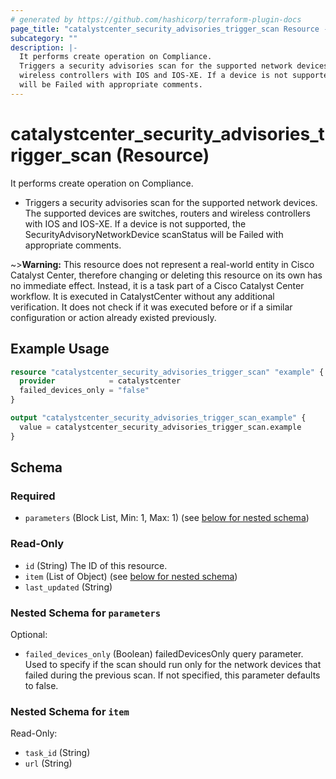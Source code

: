 ```yaml
---
# generated by https://github.com/hashicorp/terraform-plugin-docs
page_title: "catalystcenter_security_advisories_trigger_scan Resource - terraform-provider-catalystcenter"
subcategory: ""
description: |-
  It performs create operation on Compliance.
  Triggers a security advisories scan for the supported network devices. The supported devices are switches, routers and
  wireless controllers with IOS and IOS-XE. If a device is not supported, the SecurityAdvisoryNetworkDevice scanStatus
  will be Failed with appropriate comments.
---
```


# catalystcenter_security_advisories_trigger_scan (Resource)

It performs create operation on Compliance.

- Triggers a security advisories scan for the supported network devices. The supported devices are switches, routers and
wireless controllers with IOS and IOS-XE. If a device is not supported, the SecurityAdvisoryNetworkDevice scanStatus
will be Failed with appropriate comments.


~>**Warning:**
This resource does not represent a real-world entity in Cisco Catalyst Center, therefore changing or deleting this resource on its own has no immediate effect.
Instead, it is a task part of a Cisco Catalyst Center workflow. It is executed in CatalystCenter without any additional verification. It does not check if it was executed before or if a similar configuration or action already existed previously.

## Example Usage

```terraform
resource "catalystcenter_security_advisories_trigger_scan" "example" {
  provider            = catalystcenter
  failed_devices_only = "false"
}

output "catalystcenter_security_advisories_trigger_scan_example" {
  value = catalystcenter_security_advisories_trigger_scan.example
}
```

<!-- schema generated by tfplugindocs -->
## Schema

### Required

- `parameters` (Block List, Min: 1, Max: 1) (see [below for nested schema](#nestedblock--parameters))

### Read-Only

- `id` (String) The ID of this resource.
- `item` (List of Object) (see [below for nested schema](#nestedatt--item))
- `last_updated` (String)

<a id="nestedblock--parameters"></a>
### Nested Schema for `parameters`

Optional:

- `failed_devices_only` (Boolean) failedDevicesOnly query parameter. Used to specify if the scan should run only for the network devices that failed during the previous scan. If not specified, this parameter defaults to false.


<a id="nestedatt--item"></a>
### Nested Schema for `item`

Read-Only:

- `task_id` (String)
- `url` (String)
